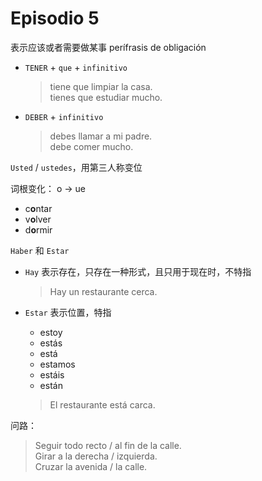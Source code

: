 # Episodio 5

表示应该或者需要做某事 perífrasis de obligación
- `TENER` + `que` + `infinitivo`
  > tiene que limpiar la casa. <br>
  > tienes que estudiar mucho. <br>

- `DEBER` + `infinitivo`
  > debes llamar a mi padre. <br>
  > debe comer mucho. <br>

`Usted` / `ustedes`，用第三人称变位

 词根变化： o $\rightarrow$ ue
  - c**o**ntar
  - v**o**lver
  - d**o**rmir

`Haber` 和 `Estar`

- `Hay` 表示存在，只存在一种形式，且只用于现在时，不特指
  > Hay un restaurante cerca.

- `Estar` 表示位置，特指
  - estoy
  - estás
  -	está
  -	estamos
  -	estáis
  - están
  > El restaurante está carca.

问路：
> Seguir todo recto / al fin de la calle. <br>
> Girar a la derecha / izquierda. <br>
> Cruzar la avenida / la calle.

